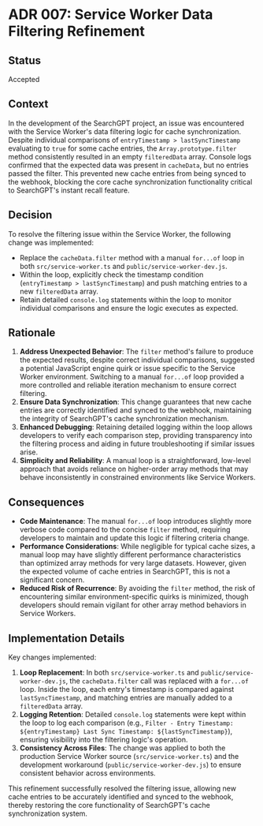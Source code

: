 # ADR 007: Service Worker Data Filtering Refinement

## Status
Accepted

## Context
In the development of the SearchGPT project, an issue was encountered with the Service Worker's data filtering logic for cache synchronization. Despite individual comparisons of `entryTimestamp > lastSyncTimestamp` evaluating to `true` for some cache entries, the `Array.prototype.filter` method consistently resulted in an empty `filteredData` array. Console logs confirmed that the expected data was present in `cacheData`, but no entries passed the filter. This prevented new cache entries from being synced to the webhook, blocking the core cache synchronization functionality critical to SearchGPT's instant recall feature.

## Decision
To resolve the filtering issue within the Service Worker, the following change was implemented:
- Replace the `cacheData.filter` method with a manual `for...of` loop in both `src/service-worker.ts` and `public/service-worker-dev.js`.
- Within the loop, explicitly check the timestamp condition (`entryTimestamp > lastSyncTimestamp`) and push matching entries to a new `filteredData` array.
- Retain detailed `console.log` statements within the loop to monitor individual comparisons and ensure the logic executes as expected.

## Rationale
1. **Address Unexpected Behavior**: The `filter` method's failure to produce the expected results, despite correct individual comparisons, suggested a potential JavaScript engine quirk or issue specific to the Service Worker environment. Switching to a manual `for...of` loop provided a more controlled and reliable iteration mechanism to ensure correct filtering.
2. **Ensure Data Synchronization**: This change guarantees that new cache entries are correctly identified and synced to the webhook, maintaining the integrity of SearchGPT's cache synchronization mechanism.
3. **Enhanced Debugging**: Retaining detailed logging within the loop allows developers to verify each comparison step, providing transparency into the filtering process and aiding in future troubleshooting if similar issues arise.
4. **Simplicity and Reliability**: A manual loop is a straightforward, low-level approach that avoids reliance on higher-order array methods that may behave inconsistently in constrained environments like Service Workers.

## Consequences
- **Code Maintenance**: The manual `for...of` loop introduces slightly more verbose code compared to the concise `filter` method, requiring developers to maintain and update this logic if filtering criteria change.
- **Performance Considerations**: While negligible for typical cache sizes, a manual loop may have slightly different performance characteristics than optimized array methods for very large datasets. However, given the expected volume of cache entries in SearchGPT, this is not a significant concern.
- **Reduced Risk of Recurrence**: By avoiding the `filter` method, the risk of encountering similar environment-specific quirks is minimized, though developers should remain vigilant for other array method behaviors in Service Workers.

## Implementation Details
Key changes implemented:
1. **Loop Replacement**: In both `src/service-worker.ts` and `public/service-worker-dev.js`, the `cacheData.filter` call was replaced with a `for...of` loop. Inside the loop, each entry's timestamp is compared against `lastSyncTimestamp`, and matching entries are manually added to a `filteredData` array.
2. **Logging Retention**: Detailed `console.log` statements were kept within the loop to log each comparison (e.g., `Filter - Entry Timestamp: ${entryTimestamp} Last Sync Timestamp: ${lastSyncTimestamp}`), ensuring visibility into the filtering logic's operation.
3. **Consistency Across Files**: The change was applied to both the production Service Worker source (`src/service-worker.ts`) and the development workaround (`public/service-worker-dev.js`) to ensure consistent behavior across environments.

This refinement successfully resolved the filtering issue, allowing new cache entries to be accurately identified and synced to the webhook, thereby restoring the core functionality of SearchGPT's cache synchronization system.
